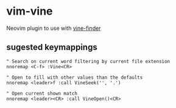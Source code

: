 # vim-vine

Neovim plugin to use with [vine-finder](https://github.com/daltonypng/vine-finder)

## sugested keymappings

```
" Search on current word filtering by current file extension
nnoremap <C-f> :Vine<CR>

" Open to fill with other values than the defaults
nnoremap <leader>f :call VineSeek('', '.')

" Open current shown match
nnoremap <leader><CR> :call VineOpen()<CR>

```
